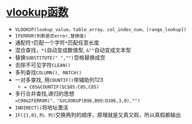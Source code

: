 # [vlookup函数](https://www.bilibili.com/video/BV1EN411Z7UX/?spm_id_from=333.337.search-card.all.click)
* `VLOOKUP(lookup_value，table_array，col_index_num，[range_lookup])`
* `IFERROR(判断是否error,替换值)`
* 通配符`?`匹配一个字符`*`匹配任意长度
* 混合查找，`*1`自动变成数值型, `&""`自动变成文本型
* 替换`SUBSTITUTE(" ","")`空格替换成空
* 去除不可见字符`CLEAN()`
* 多列查找`COLUMN(), MATCH()`
* 一对多查找, 用`COUNTIF()`带辅助列123
  * `= C85&COUNTIF($C$85:C85,C85)`
* 多行合并查找,递归的思想`=C98&IFERROR("、"&VLOOKUP(B98,B99:D106,3,0),"")`
* `INDIRECT()`将地址激活
* `IF({1,0},列，列)`交换两列的顺序，原理就是又真又假，所以真假都输出